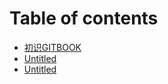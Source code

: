 # Table of contents

* [初识GITBOOK](README.md)
* [Untitled](untitled-1.md)
* [Untitled](untitled.md)

